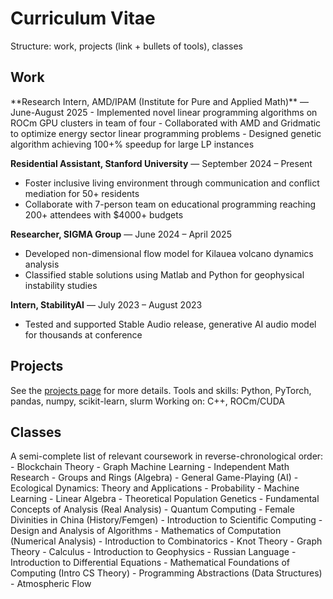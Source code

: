 # Curriculum Vitae

Structure: work, projects (link + bullets of tools), classes 

<h2>Work</h2>
**Research Intern, AMD/IPAM (Institute for Pure and Applied Math)** — June-August 2025
- Implemented novel linear programming algorithms on ROCm GPU clusters in team of four
- Collaborated with AMD and Gridmatic to optimize energy sector linear programming problems  
- Designed genetic algorithm achieving 100+% speedup for large LP instances

**Residential Assistant, Stanford University** — September 2024 – Present
- Foster inclusive living environment through communication and conflict mediation for 50+ residents
- Collaborate with 7-person team on educational programming reaching 200+ attendees with $4000+ budgets

**Researcher, SIGMA Group** — June 2024 – April 2025  
- Developed non-dimensional flow model for Kilauea volcano dynamics analysis
- Classified stable solutions using Matlab and Python for geophysical instability studies

**Intern, StabilityAI** — July 2023 – August 2023
- Tested and supported Stable Audio release, generative AI audio model for thousands at conference


<h2>Projects</h2>
See the <a href="/projects/">projects page</a> for more details.
Tools and skills: Python, PyTorch, pandas, numpy, scikit-learn, slurm
Working on: C++, ROCm/CUDA

<h2>Classes</h2>
A semi-complete list of relevant coursework in reverse-chronological order:
- Blockchain Theory
- Graph Machine Learning
- Independent Math Research
- Groups and Rings (Algebra)
- General Game-Playing (AI)
- Ecological Dynamics: Theory and Applications
- Probability
- Machine Learning
- Linear Algebra
- Theoretical Population Genetics
- Fundamental Concepts of Analysis (Real Analysis)
- Quantum Computing
- Female Divinities in China (History/Femgen)
- Introduction to Scientific Computing
- Design and Analysis of Algorithms
- Mathematics of Computation (Numerical Analysis)
- Introduction to Combinatorics
- Knot Theory
- Graph Theory
- Calculus
- Introduction to Geophysics
- Russian Language
- Introduction to Differential Equations
- Mathematical Foundations of Computing (Intro CS Theory)
- Programming Abstractions (Data Structures)
- Atmospheric Flow